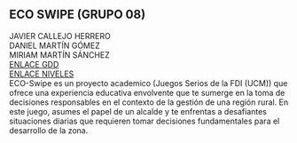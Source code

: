 ## ECO SWIPE (GRUPO 08)

JAVIER CALLEJO HERRERO</br>
DANIEL MARTÍN GÓMEZ</br>
MIRIAM MARTÍN SÁNCHEZ</br>
[ENLACE GDD](https://drive.google.com/file/d/1kN_tUdvu6bqdSmyy6O0SEvoqq3lZxRCe/view)</br>
[ENLACE NIVELES](https://drive.google.com/file/d/1czDdzC3BLSDlTO7xIkhvCJdo4v1XJPSz/view)</br>
ECO-Swipe es un proyecto academico (Juegos Serios de la FDI (UCM)) que ofrece una experiencia educativa envolvente que te sumerge en la toma de
decisiones responsables en el contexto de la gestión de una región rural. En este
juego, asumes el papel de un alcalde y te enfrentas a desafiantes situaciones
diarias que requieren tomar decisiones fundamentales para el desarrollo de la zona.


